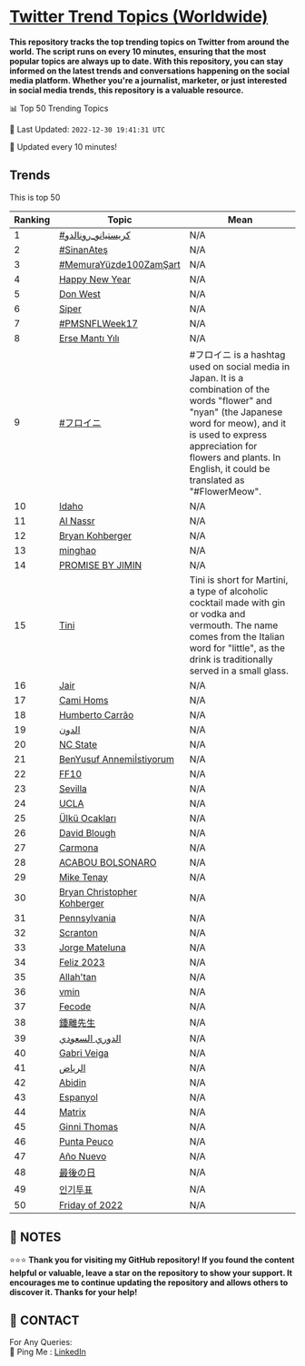[Twitter Trend Topics (Worldwide)](https://github.com/ErcinDedeoglu/Twitter-Trend-Topics)
==========

**This repository tracks the top trending topics on Twitter from around the world. 
The script runs on every 10 minutes, ensuring that the most popular topics are always up to date. 
With this repository, you can stay informed on the latest trends and conversations happening on the social media platform. 
Whether you're a journalist, marketer, or just interested in social media trends, this repository is a valuable resource.**


📊 Top 50 Trending Topics

📆 Last Updated: `2022-12-30 19:41:31 UTC`

🔧 Updated every 10 minutes!


## Trends

This is top 50

| Ranking | Topic | Mean |
| ------- | ------------ | ------------ |
| 1 | [#كريستيانو_رونالدو](http://twitter.com/search?q=%23%d9%83%d8%b1%d9%8a%d8%b3%d8%aa%d9%8a%d8%a7%d9%86%d9%88_%d8%b1%d9%88%d9%86%d8%a7%d9%84%d8%af%d9%88) | N/A |
| 2 | [#SinanAteş](http://twitter.com/search?q=%23SinanAte%c5%9f) | N/A |
| 3 | [#MemuraYüzde100ZamŞart](http://twitter.com/search?q=%23MemuraY%c3%bczde100Zam%c5%9eart) | N/A |
| 4 | [Happy New Year](http://twitter.com/search?q=Happy+New+Year) | N/A |
| 5 | [Don West](http://twitter.com/search?q=Don+West) | N/A |
| 6 | [Siper](http://twitter.com/search?q=Siper) | N/A |
| 7 | [#PMSNFLWeek17](http://twitter.com/search?q=%23PMSNFLWeek17) | N/A |
| 8 | [Erse Mantı Yılı](http://twitter.com/search?q=Erse+Mant%c4%b1+Y%c4%b1l%c4%b1) | N/A |
| 9 | [#フロイニ](http://twitter.com/search?q=%23%e3%83%95%e3%83%ad%e3%82%a4%e3%83%8b) | #フロイニ is a hashtag used on social media in Japan. It is a combination of the words "flower" and "nyan" (the Japanese word for meow), and it is used to express appreciation for flowers and plants. In English, it could be translated as "#FlowerMeow". |
| 10 | [Idaho](http://twitter.com/search?q=Idaho) | N/A |
| 11 | [Al Nassr](http://twitter.com/search?q=Al+Nassr) | N/A |
| 12 | [Bryan Kohberger](http://twitter.com/search?q=Bryan+Kohberger) | N/A |
| 13 | [minghao](http://twitter.com/search?q=minghao) | N/A |
| 14 | [PROMISE BY JIMIN](http://twitter.com/search?q=PROMISE+BY+JIMIN) | N/A |
| 15 | [Tini](http://twitter.com/search?q=Tini) | Tini is short for Martini, a type of alcoholic cocktail made with gin or vodka and vermouth. The name comes from the Italian word for "little", as the drink is traditionally served in a small glass. |
| 16 | [Jair](http://twitter.com/search?q=Jair) | N/A |
| 17 | [Cami Homs](http://twitter.com/search?q=Cami+Homs) | N/A |
| 18 | [Humberto Carrão](http://twitter.com/search?q=Humberto+Carr%c3%a3o) | N/A |
| 19 | [الدون](http://twitter.com/search?q=%d8%a7%d9%84%d8%af%d9%88%d9%86) | N/A |
| 20 | [NC State](http://twitter.com/search?q=NC+State) | N/A |
| 21 | [BenYusuf Annemiİstiyorum](http://twitter.com/search?q=BenYusuf+Annemi%c4%b0stiyorum) | N/A |
| 22 | [FF10](http://twitter.com/search?q=FF10) | N/A |
| 23 | [Sevilla](http://twitter.com/search?q=Sevilla) | N/A |
| 24 | [UCLA](http://twitter.com/search?q=UCLA) | N/A |
| 25 | [Ülkü Ocakları](http://twitter.com/search?q=%c3%9clk%c3%bc+Ocaklar%c4%b1) | N/A |
| 26 | [David Blough](http://twitter.com/search?q=David+Blough) | N/A |
| 27 | [Carmona](http://twitter.com/search?q=Carmona) | N/A |
| 28 | [ACABOU BOLSONARO](http://twitter.com/search?q=ACABOU+BOLSONARO) | N/A |
| 29 | [Mike Tenay](http://twitter.com/search?q=Mike+Tenay) | N/A |
| 30 | [Bryan Christopher Kohberger](http://twitter.com/search?q=Bryan+Christopher+Kohberger) | N/A |
| 31 | [Pennsylvania](http://twitter.com/search?q=Pennsylvania) | N/A |
| 32 | [Scranton](http://twitter.com/search?q=Scranton) | N/A |
| 33 | [Jorge Mateluna](http://twitter.com/search?q=Jorge+Mateluna) | N/A |
| 34 | [Feliz 2023](http://twitter.com/search?q=Feliz+2023) | N/A |
| 35 | [Allah'tan](http://twitter.com/search?q=Allah%27tan) | N/A |
| 36 | [vmin](http://twitter.com/search?q=vmin) | N/A |
| 37 | [Fecode](http://twitter.com/search?q=Fecode) | N/A |
| 38 | [鍾離先生](http://twitter.com/search?q=%e9%8d%be%e9%9b%a2%e5%85%88%e7%94%9f) | N/A |
| 39 | [الدوري السعودي](http://twitter.com/search?q=%d8%a7%d9%84%d8%af%d9%88%d8%b1%d9%8a+%d8%a7%d9%84%d8%b3%d8%b9%d9%88%d8%af%d9%8a) | N/A |
| 40 | [Gabri Veiga](http://twitter.com/search?q=Gabri+Veiga) | N/A |
| 41 | [الرياض](http://twitter.com/search?q=%d8%a7%d9%84%d8%b1%d9%8a%d8%a7%d8%b6) | N/A |
| 42 | [Abidin](http://twitter.com/search?q=Abidin) | N/A |
| 43 | [Espanyol](http://twitter.com/search?q=Espanyol) | N/A |
| 44 | [Matrix](http://twitter.com/search?q=Matrix) | N/A |
| 45 | [Ginni Thomas](http://twitter.com/search?q=Ginni+Thomas) | N/A |
| 46 | [Punta Peuco](http://twitter.com/search?q=Punta+Peuco) | N/A |
| 47 | [Año Nuevo](http://twitter.com/search?q=A%c3%b1o+Nuevo) | N/A |
| 48 | [最後の日](http://twitter.com/search?q=%e6%9c%80%e5%be%8c%e3%81%ae%e6%97%a5) | N/A |
| 49 | [인기투표](http://twitter.com/search?q=%ec%9d%b8%ea%b8%b0%ed%88%ac%ed%91%9c) | N/A |
| 50 | [Friday of 2022](http://twitter.com/search?q=Friday+of+2022) | N/A |




## 📝 NOTES

⭐⭐⭐ **Thank you for visiting my GitHub repository! If you found the content helpful or valuable, leave a star on the repository to show your support. It encourages me to continue updating the repository and allows others to discover it. Thanks for your help!**

## 📨 CONTACT

 For Any Queries:  
            🏓 Ping Me : [LinkedIn](https://www.linkedin.com/in/ercindedeoglu/)